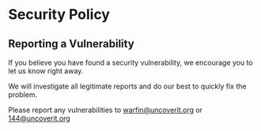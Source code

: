 # Security Policy

## Reporting a Vulnerability

If you believe you have found a security vulnerability, we encourage you to let us know right away.

We will investigate all legitimate reports and do our best to quickly fix the problem.

Please report any vulnerabilities to warfin@uncoverit.org or 144@uncoverit.org
